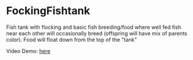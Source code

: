 # FockingFishtank

Fish tank with flocking and basic fish breeding/food where well fed fish near each other will occasionally breed (offspring will have mix of parents color). Food will float down from the top of the "tank"

Video Demo: [here](https://youtu.be/Rmf45EBND3A)
